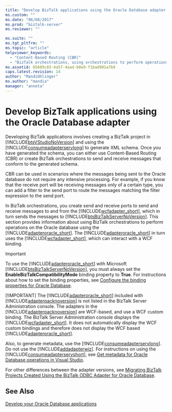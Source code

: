 ```yaml
---
title: "Develop BizTalk applications using the Oracle Database adapter | Microsoft Docs"
ms.custom: ""
ms.date: "06/08/2017"
ms.prod: "biztalk-server"
ms.reviewer: ""

ms.suite: ""
ms.tgt_pltfrm: ""
ms.topic: "article"
helpviewer_keywords: 
  - "Content-Based Routing (CBR)"
  - "BizTalk orchestrations, using orchestrations to perform operations"
ms.assetid: 65689c83-4a57-4aad-b0e9-f1bad901a7b9
caps.latest.revision: 14
author: "MandiOhlinger"
ms.author: "mandia"
manager: "anneta"
---
```

# Develop BizTalk applications using the Oracle Database adapter
Developing BizTalk applications involves creating a BizTalk project in [!INCLUDE[btsVStudioNoVersion](../../includes/btsvstudionoversion-md.md)] and using the [!INCLUDE[consumeadapterservlong](../../includes/consumeadapterservlong-md.md)] to generate XML schema. Once you have generated the schema, you can either use Content-Based Routing (CBR) or create BizTalk orchestrations to send and receive messages that conform to the generated schema.  
  
 CBR can be used in scenarios where the messages being sent to the Oracle database do not require any intensive processing. For example, if you know that the receive port will be receiving messages only of a certain type, you can add a filter to the send port to route the messages matching the filter expression to the send port.  
  
 In BizTalk orchestrations, you create send and receive ports to send and receive messages to and from the [!INCLUDE[wcfadapter_short](../../includes/wcfadapter-short-md.md)], which in turn sends the messages to [!INCLUDE[btsBizTalkServerNoVersion](../../includes/btsbiztalkservernoversion-md.md)]. This section provides information about using BizTalk orchestrations to perform operations on the Oracle database using the [!INCLUDE[adapteroracle_short](../../includes/adapteroracle-short-md.md)]. The [!INCLUDE[adapteroracle_short](../../includes/adapteroracle-short-md.md)] in turn uses the [!INCLUDE[wcfadapter_short](../../includes/wcfadapter-short-md.md)], which can interact with a WCF binding.  
  
> [!IMPORTANT]
>  To use the [!INCLUDE[adapteroracle_short](../../includes/adapteroracle-short-md.md)] with Microsoft [!INCLUDE[btsBizTalkServerNoVersion](../../includes/btsbiztalkservernoversion-md.md)], you must always set the **EnableBizTalkCompatibilityMode** binding property to **True**. For instructions about how to set the binding properties, see [Configure the binding properties for Oracle Database](../../adapters-and-accelerators/adapter-oracle-database/configure-the-binding-properties-for-oracle-database.md).  
> 
> [!IMPORTANT]
>  The [!INCLUDE[adapteroracle_short](../../includes/adapteroracle-short-md.md)] included with [!INCLUDE[adapterpacknoversion](../../includes/adapterpacknoversion-md.md)] is not listed in the BizTalk Server Administration console. The adapters in the [!INCLUDE[adapterpacknoversion](../../includes/adapterpacknoversion-md.md)] are WCF-based, and use a WCF custom binding. The BizTalk Server Administration console displays the [!INCLUDE[wcfadapter_short](../../includes/wcfadapter-short-md.md)]. It does not automatically display the WCF custom bindings and therefore does not display the WCF based [!INCLUDE[adapteroracle_short](../../includes/adapteroracle-short-md.md)].  
> 
> Also, to generate metadata, use the [!INCLUDE[consumeadapterservlong](../../includes/consumeadapterservlong-md.md)]. Do not use the [!INCLUDE[addadapterwiz](../../includes/addadapterwiz-md.md)]. For instructions on using the [!INCLUDE[consumeadapterservshort](../../includes/consumeadapterservshort-md.md)], see [Get metadata for Oracle Database operations in Visual Studio](../../adapters-and-accelerators/adapter-oracle-database/get-metadata-for-oracle-database-operations-in-visual-studio.md). 
> 
> For other differences between the adapter versions, see [Migrating BizTalk Projects Created Using the BizTalk ODBC Adapter for Oracle Database](http://msdn.microsoft.com/library/18f40265-c7f3-44a1-99b6-1b1dc800561e).  
  
  
  
## See Also  
[Develop your Oracle Database applications](../../adapters-and-accelerators/adapter-oracle-database/develop-your-oracle-database-applications.md)